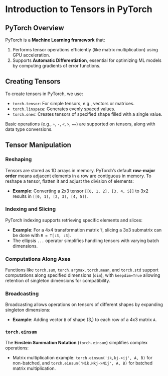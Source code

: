 # Introduction to Tensors in PyTorch


## PyTorch Overview
PyTorch is a **Machine Learning framework** that:
1. Performs tensor operations efficiently (like matrix multiplication) using GPU acceleration.
2. Supports **Automatic Differentiation**, essential for optimizing ML models by computing gradients of error functions.

## Creating Tensors
To create tensors in PyTorch, we use:
- `torch.tensor`: For simple tensors, e.g., vectors or matrices.
- `torch.linspace`: Generates evenly spaced values.
- `torch.ones`: Creates tensors of specified shape filled with a single value.

Basic operations (e.g., `+`, `-`, `<`, `>`, `==`) are supported on tensors, along with data type conversions.

## Tensor Manipulation
### Reshaping
Tensors are stored as 1D arrays in memory. PyTorch’s default **row-major order** means adjacent elements in a row are contiguous in memory. To reshape a tensor, flatten it and adjust the division of elements:
- **Example**: Converting a 2x3 tensor `[[0, 1, 2], [3, 4, 5]]` to 3x2 results in `[[0, 1], [2, 3], [4, 5]]`.

### Indexing and Slicing
PyTorch indexing supports retrieving specific elements and slices:
- **Example**: For a 4x4 transformation matrix `T`, slicing a 3x3 submatrix can be done with `R = T[:3, :3]`.
- The ellipsis `...` operator simplifies handling tensors with varying batch dimensions.

### Computations Along Axes
Functions like `torch.sum`, `torch.argmax`, `torch.mean`, and `torch.std` support computations along specified dimensions (`dim`), with `keepdim=True` allowing retention of singleton dimensions for compatibility.

### Broadcasting
Broadcasting allows operations on tensors of different shapes by expanding singleton dimensions:
- **Example**: Adding vector `B` of shape (3,) to each row of a 4x3 matrix `A`.

### `torch.einsum`
The **Einstein Summation Notation** (`torch.einsum`) simplifies complex operations:
- Matrix multiplication example: `torch.einsum('ik,kj->ij', A, B)` for non-batched, and `torch.einsum('Nik,Nkj->Nij', A, B)` for batched matrix multiplication.


